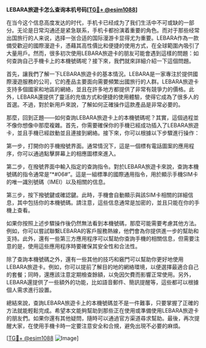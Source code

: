**LEBARA旅遊卡怎么查询本机号码[[TG💪+ @esim1088](https://t.me/s/esim1088)]**

在当今这个信息高度发达的时代，手机卡已经成为了我们生活中不可或缺的一部分。无论是日常沟通还是紧急联系，手机卡都扮演着重要的角色。而对于那些经常出国旅行的人来说，选择一张合适的国际漫游卡显得尤为重要。LEBARA作為一款備受歡迎的國際漫遊卡，憑藉其高性價比和便捷的使用方式，在全球範圍內吸引了大量用戶。然而，很多初次使用LEBARA旅遊卡的朋友可能會遇到這樣的問題：如何查詢自己手機卡上的本機號碼呢？接下來，我們就來詳細介紹一下這個問題。

首先，讓我們了解一下LEBARA旅遊卡的基本情況。LEBARA是一家專注於提供國際漫遊服務的公司，它的產品主要面向需要頻繁出國旅行的人群。LEBARA旅遊卡支持多個國家和地區的網絡，並且在許多地方都提供了非常有競爭力的價格。此外，LEBARA還提供了靈活的充值方式和便捷的使用體驗，使得它成為了很多人的首選。不過，對於新用戶來說，了解如何正確操作這款產品是非常必要的。

那麼，回到正題——如何查詢LEBARA旅遊卡上的本機號碼呢？其實，這個過程並不像你想像中那麼複雜。首先，你需要確保你的手機已經成功插入了LEBARA旅遊卡，並且手機已經啟動並且連接到網絡。接下來，你可以根據以下步驟進行操作：

第一步，打開你的手機撥號界面。通常情況下，這是一個標有電話圖案的應用程序，你可以通過點擊屏幕上的相應圖標來進入。

第二步，在撥號界面中輸入指定的查詢指令。對於LEBARA旅遊卡來說，查詢本機號碼的指令通常是“*#06#”。這是一組標準的國際通用指令，用於顯示手機SIM卡的唯一識別號碼（IMEI）以及相關的信息。

第三步，按下撥號鍵或確認鍵。此時，手機會自動顯示與該SIM卡相關的詳細信息，其中包括你的本機號碼。請注意，這些信息通常是加密的，並且只能在你的手機上查看。

如果你按照上述步驟操作後仍然無法看到本機號碼，那麼可能需要考慮其他方法。例如，你可以嘗試聯繫LEBARA的客戶服務熱線，他們會為你提供進一步的幫助和支持。此外，還有一些第三方應用程序可以幫助你查詢手機的相關信息，但需要注意的是，使用這些應用程序時要確保其安全性和合法性。

除了查詢本機號碼之外，還有一些其他的技巧和竅門可以幫助你更好地使用LEBARA旅遊卡。例如，你可以提前了解目的地的網絡環境，以便選擇最適合自己的套餐；同時，還應該注意定期檢查餘額，以免因欠費而影響正常使用。另外，LEBARA還提供了一些額外的功能，比如語音郵件、簡訊提醒等，這些都可以根據個人需求進行設置。

總結來說，查詢LEBARA旅遊卡上的本機號碼並不是一件難事，只要掌握了正確的方法就能輕鬆完成。希望本文能夠幫助到那些正在使用或準備使用LEBARA旅遊卡的朋友們。如果你還有其他疑問，隨時可以通過官方渠道尋求幫助。最後，再次提醒大家，在使用手機卡時一定要注意安全和合規，避免出現不必要的麻煩。

[[TG💪+ @esim1088](https://t.me/s/esim1088) ![Image](https://i.postimg.cc/4NQfJmqS/Snipaste-2025-05-13-00-14-12.png)]